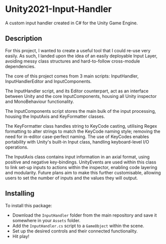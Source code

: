 # Unity2021-Input-Handler
A custom input handler created in C# for the Unity Game Engine.

## Description
For this project, I wanted to create a useful tool that I could re-use very easily. As such, I landed upon the idea of an easily deployable Input Layer, avoiding messy class structures and hard-to-follow cross-module dependencies. 

The core of this project comes from 3 main scripts: InputHandler, InputHandlerEditor and InputComponents.

The InputHandler script, and its Editor counterpart, act as an interface between Unity and the core InputComponents, housing all Unity inspector and MonoBehaviour functionality.

The InputComponents script stores the main bulk of the input processing, housing the InputAxis and KeyFormatter classes.

The KeyFormatter class handles string to KeyCode casting, utilising Regex formatting to alter strings to match the KeyCode naming style; removing the need for in-editor case-perfect naming. The use of KeyCodes enables portability with Unity's built-in Input class, handling keyboard-level I/O operations.

The InputAxis class contains input information in an axial format, using positive and negative key-bindings. UnityEvents are used within this class to link set-up inputs to actions within the inspector, enabling code layering and modularity. Future plans aim to make this further customisable, allowing users to set the number of inputs and the values they will output. 

## Installing
To install this package:
- Download the <code>InputHandler</code> folder from the main repository and save it somewhere in your <code>Assets</code> folder.
- Add the <code>InputHandler.cs</code> script to a <code>GameObject</code> within the scene.
- Set up the desired controls and their connected functionality.
- Hit play!
